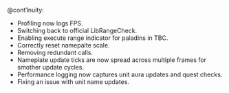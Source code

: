 @cont1nuity:
- Profiling now logs FPS.
- Switching back to official LibRangeCheck.
- Enabling execute range indicator for paladins in TBC.
- Correctly reset namepalte scale.
- Removing redundant calls.
- Nameplate update ticks are now spread across multiple frames for smother update cycles.
- Performance logging now captures unit aura updates and quest checks.
- Fixing an issue with unit name updates.

